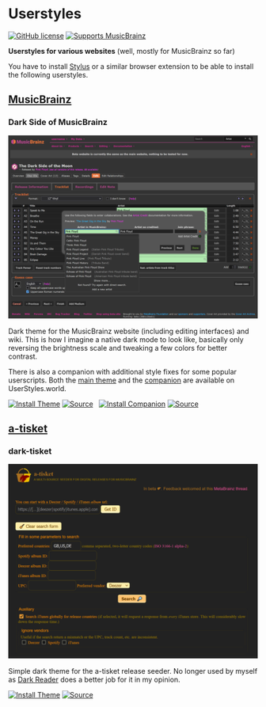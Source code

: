 # Userstyles

[![GitHub license](https://img.shields.io/github/license/kellnerd/userstyles.svg)](LICENSE)
[![Supports MusicBrainz](https://img.shields.io/badge/supports-MusicBrainz-ba478f.svg?logo=musicbrainz)](https://musicbrainz.org)

**Userstyles for various websites** (well, mostly for MusicBrainz so far)

You have to install [Stylus](https://add0n.com/stylus.html) or a similar browser extension to be able to install the following userstyles.

## [MusicBrainz](https://musicbrainz.org)

### Dark Side of MusicBrainz

![Screenshot of the Release Editor](screenshots/musicbrainz-dark/release-editor.png)

Dark theme for the MusicBrainz website (including editing interfaces) and wiki.
This is how I imagine a native dark mode to look like, basically only reversing the brightness scale and tweaking a few colors for better contrast.

There is also a companion with additional style fixes for some popular userscripts.
Both the [main theme](https://userstyles.world/style/16407) and the [companion](https://userstyles.world/style/16408) are available on UserStyles.world.

[![Install Theme](https://img.shields.io/badge/Install_Theme-238b8b.svg?style=for-the-badge&logo=stylus)](https://userstyles.world/api/style/16407.user.css)
[![Source](https://img.shields.io/badge/Source-grey.svg?style=for-the-badge&logo=github)](musicbrainz-dark.user.css)
&nbsp;
[![Install Companion](https://img.shields.io/badge/Install_Companion-238b8b.svg?style=for-the-badge&logo=stylus)](https://userstyles.world/api/style/16408.user.css)
[![Source](https://img.shields.io/badge/Source-grey.svg?style=for-the-badge&logo=github)](musicbrainz-userscripts-dark.user.css)

## [a-tisket](https://atisket.pulsewidth.org.uk/)

### dark-tisket

![Screenshot of the Landing Page](screenshots/dark-tisket/home.png)

Simple dark theme for the a-tisket release seeder.
No longer used by myself as [Dark Reader](https://darkreader.org/) does a better job for it in my opinion.

[![Install Theme](https://img.shields.io/badge/Install_Theme-238b8b.svg?style=for-the-badge&logo=stylus)](dark-tisket.user.css?raw=1)
[![Source](https://img.shields.io/badge/Source-grey.svg?style=for-the-badge&logo=github)](dark-tisket.user.css)
